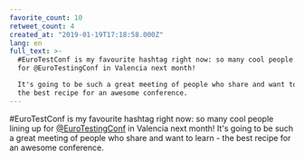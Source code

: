 ```yaml
---
favorite_count: 10
retweet_count: 4
created_at: "2019-01-19T17:18:58.000Z"
lang: en
full_text: >-
  #EuroTestConf is my favourite hashtag right now: so many cool people lining up
  for @EuroTestingConf in Valencia next month!

  It's going to be such a great meeting of people who share and want to learn -
  the best recipe for an awesome conference.
---
```


#EuroTestConf is my favourite hashtag right now: so many cool people lining up
for [@EuroTestingConf](https://twitter.com/EuroTestingConf) in Valencia next
month! It's going to be such a great meeting of people who share and want to
learn - the best recipe for an awesome conference.
